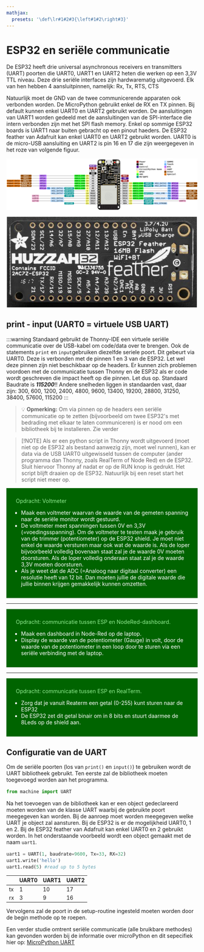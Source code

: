 ```yaml
---
mathjax:
  presets: '\def\lr#1#2#3{\left#1#2\right#3}'
---
```


# ESP32 en seriële communicatie

De ESP32 heeft drie universal asynchronous receivers en transmitters (UART) poorten die UART0, UART1 en UART2 heten die werken op een 3,3V TTL niveau. Deze drie seriële interfaces zijn hardwarematig uitgevoerd. Elk van hen hebben 4 aansluitpinnen, namelijk: Rx, Tx, RTS, CTS

Natuurlijk moet de GND van de twee communicerende apparaten ook verbonden worden.
De MicroPython gebruikt enkel de RX en TX pinnen.
Bij default kunnen enkel UART0 en UART2 gebruikt worden. De aansluitingen van UART1 worden gedeeld met de aansluitingen van de SPI-interface die intern verbonden zijn met het SPI flash memory. Enkel op sommige ESP32 boards is UART1 naar buiten gebracht op een pinout haeders.
De ESP32 feather van Adafruit kan enkel UART0 en UART2 gebruikt worden. UART0 is de micro-USB aansluiting en UART2 is pin 16 en 17 die zijn weergegeven in het roze van volgende figuur.

![De digitale IO-pinnen van de Adafruit Huzzah ESP32 feather.](./images/esp32.png)

![De digitale IO-pinnen van de Adafruit Huzzah ESP32 feather.](./images/esp32_2.png)

## print - input (UART0 = virtuele USB UART)

:::warning
Standaard gebruikt de Thonny-IDE een virtuele seriële communicatie over de USB-kabel om code/data over te brengen. Ook de statements `print` en `input`gebruiken diezelfde seriele poort. Dit gebeurt via UART0. Deze is verbonden met de pinnen 1 en 3 van de ESP32. Let wel deze pinnen zijn niet beschikbaar op de headers. Er kunnen zich problemen voordoen met de communicatie tussen Thonny en de ESP32 als er code wordt geschreven die impact heeft op die pinnen. Let dus op. Standaard Baudrate is ***115200***!! Andere snelheden liggen in standaarden vast, daar zijn: 300, 600, 1200, 2400, 4800, 9600, 13400, 19200, 28800, 31250, 38400, 57600, 115200
:::

> :bulb: **Opmerking:** Om via pinnen op de headers een seriële communicatie op te zetten (bijvoorbeeld om twee ESP32's met bedrading met elkaar te laten communiceren) is er nood om een bibliotheek bij te installeren. Zie verder


> [!NOTE]  Als er een python script in Thonny wordt uitgevoerd (moet niet op de ESP32 als bestand aanwezig zijn, moet wel runnen), kan er data via de USB UART0 uitgewisseld tussen de computer (ander programma dan Thonny, zoals RealTerm of Node Red) en de ESP32. Sluit hiervoor Thonny af nadat er op de RUN knop is gedrukt. Het script blijft draaien op de ESP32. Natuurlijk bij een reset start het script niet meer op.


<div style="background-color:darkgreen; text-align:left; vertical-align:left; padding:15px;">
<p style="color:lightgreen; margin:10px">
Opdracht: Voltmeter
<ul style="color: white;">
<li>Maak een voltmeter waarvan de waarde van de gemeten spanning naar de seriële monitor wordt gestuurd.
</li>
<li>De voltmeter meet spanningen tussen 0V en 3,3V (=voedingsspanning). Om de voltmeter te testen maak je gebruik van de trimmer (potentiometer) op de ESP32 shield. Je moet niet enkel de waarde versturen maar ook wat de waarde is. Als de loper bijvoorbeeld volledig bovenaan staat zal je de waarde 0V moeten doorsturen. Als de loper volledig onderaan staat zal je de waarde 3,3V moeten doorsturen.</li>
<li>Als je weet dat de ADC (=Analoog naar digitaal converter) een resolutie heeft van 12 bit. Dan moeten jullie de digitale waarde die jullie binnen krijgen gemakkelijk kunnen omzetten.
</li>
</ul>
</p>
</div>

***

<div style="background-color:darkgreen; text-align:left; vertical-align:left; padding:15px;">
<p style="color:lightgreen; margin:10px">
Opdracht: communicatie tussen ESP en NodeRed-dashboard.
<ul style="color: white;">
<li>Maak een dashboard in Node-Red op de laptop.</li>
<li>Display de waarde van de potentiometer (Gauge) in volt, door de waarde van de potentiometer in een loop door te sturen via een seriële verbinding met de laptop.</li>

</ul>
</p>
</div>

***

<div style="background-color:darkgreen; text-align:left; vertical-align:left; padding:15px;">
<p style="color:lightgreen; margin:10px">
Opdracht: communicatie tussen ESP en RealTerm.
<ul style="color: white;">
<li>Zorg dat je vanuit Reaterm een getal (0-255) kunt sturen naar de ESP32</li>
<li>De ESP32 zet dit getal binair om in 8 bits en stuurt daarmee de 8Leds op de shield aan.</li>

</ul>
</p>
</div>



## Configuratie van de UART

Om de seriële poorten (los van `print()` en `input()`) te gebruiken wordt de UART bibliotheek gebruikt. Ten eerste zal de bibliotheek moeten toegevoegd worden aan het programma.

```python
from machine import UART
```

Na het toevoegen van de bibliotheek kan er een object gedeclareerd moeten worden van de klasse UART waarbij de gebruikte poort meegegeven kan worden. Bij de aanroep moet worden meegegeven welke UART je object zal aansturen. Bij de ESP32 is er de mogelijkheid UART0, 1 en 2. Bij de ESP32 feather van Adafruit kan enkel UART0 en 2 gebruikt worden. In het onderstaande voorbeeld wordt een object gemaakt met de naam `uart1`.

```python
uart1 = UART(1, baudrate=9600, Tx=33, RX=32)
uart1.write('hello')
uart1.read(5) #read up to 5 bytes
```

|          | UART0 | UART1 | UART2 |
| --- | --- | --- | --- |
| tx  | 1 | 10 | 17 |
| rx  | 3 | 9 | 16 |


Vervolgens zal de poort in de setup-routine ingesteld moeten worden door de begin methode op te roepen.

Een verder studie omtrent seriële communicatie (alle bruikbare methodes) kan gevonden worden bij de informatie over microPython en dit sepecifiek hier op: [MicroPython UART](https://docs.micropython.org/en/latest/library/machine.UART.html#machine.UART)




